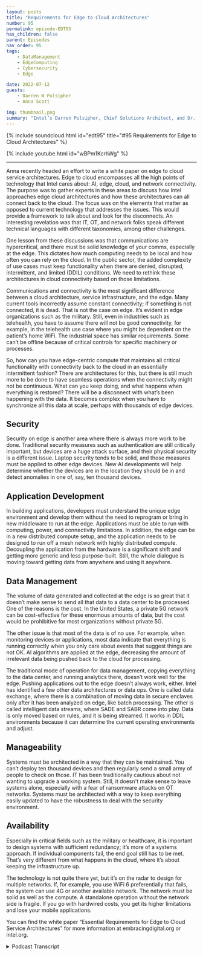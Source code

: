 ```yaml
---
layout: posts
title: "Requirements for Edge to Cloud Architectures"
number: 95
permalink: episode-EDT95
has_children: false
parent: Episodes
nav_order: 95
tags:
    - DataManagement
    - EdgeComputing
    - Cybersecurity
    - Edge

date: 2022-07-12
guests:
    - Darren W Pulsipher
    - Anna Scott

img: thumbnail.png
summary: "Intel’s Darren Pulsipher, Chief Solutions Architect, and Dr. Anna Scott, Chief Edge Architect, Public Sector, discuss essential requirements for edge to cloud service architectures.   "
---
```


{% include soundcloud.html id="edt95" title="#95 Requirements for Edge to Cloud Architectures" %}

{% include youtube.html id="wBPm1KcrhWg" %}

---


Anna recently headed an effort to write a white paper on edge to cloud service architectures. Edge to cloud encompasses all the high points of technology that Intel cares about: AI, edge, cloud, and network connectivity. The purpose was to gather experts in these areas to discuss how Intel approaches edge cloud architectures and how these architectures can all connect back to the cloud. The focus was on the elements that matter as opposed to current technology that addresses the issues. This would provide a framework to talk about and look for the disconnects. An interesting revelation was that IT, OT, and network folks speak different technical languages with different taxonomies, among other challenges.

One lesson from these discussions was that communications are hypercritical, and there must be solid knowledge of your comms, especially at the edge. This dictates how much computing needs to be local and how often you can rely on the cloud. In the public sector, the added complexity of use cases must keep functionality when there are denied, disrupted, intermittent, and limited (DDIL) conditions. We need to rethink these architectures in cloud connectivity based on those limitations.

Communications and connectivity is the most significant difference between a cloud architecture, service infrastructure, and the edge. Many current tools incorrectly assume constant connectivity; if something is not connected, it is dead. That is not the case on edge. It’s evident in edge organizations such as the military. Still, even in industries such as telehealth, you have to assume there will not be good connectivity, for example, in the telehealth use case where you might be dependent on the patient’s home WiFi. The industrial space has similar requirements. Some can’t be offline because of critical controls for specific machinery or processes.

So, how can you have edge-centric compute that maintains all critical functionality with connectivity back to the cloud in an essentially intermittent fashion? There are architectures for this, but there is still much more to be done to have seamless operations when the connectivity might not be continuous. What can you keep doing, and what happens when everything is restored? There will be a disconnect with what’s been happening with the data. It becomes complex when you have to synchronize all this data at scale, perhaps with thousands of edge devices.

## Security

Security on edge is another area where there is always more work to be done. Traditional security measures such as authentication are still critically important, but devices are a huge attack surface, and their physical security is a different issue. Laptop security tends to be solid, and those measures must be applied to other edge devices. New AI developments will help determine whether the devices are in the location they should be in and detect anomalies in one of, say, ten thousand devices.

## Application Development

In building applications, developers must understand the unique edge environment and develop them without the need to reprogram or bring in new middleware to run at the edge. Applications must be able to run with computing, power, and connectivity limitations. In addition, the edge can be in a new distributed compute setup, and the application needs to be designed to run off a mesh network with highly distributed compute. Decoupling the application from the hardware is a significant shift and getting more generic and less purpose-built. Still, the whole dialogue is moving toward getting data from anywhere and using it anywhere.

## Data Management

The volume of data generated and collected at the edge is so great that it doesn’t make sense to send all that data to a data center to be processed. One of the reasons is the cost. In the United States, a private 5G network can be cost-effective for these enormous amounts of data, but the cost would be prohibitive for most organizations without private 5G.

The other issue is that most of the data is of no use. For example, when monitoring devices or applications, most data indicate that everything is running correctly when you only care about events that suggest things are not OK. AI algorithms are applied at the edge, decreasing the amount of irrelevant data being pushed back to the cloud for processing.

The traditional mode of operation for data management, copying everything to the data center, and running analytics there, doesn’t work well for the edge. Pushing applications out to the edge doesn’t always work, either. Intel has identified a few other data architectures or data ops. One is called data exchange, where there is a combination of moving data in secure enclaves only after it has been analyzed on edge, like batch processing. The other is called intelligent data streams, where SADE and SABR come into play. Data is only moved based on rules, and it is being streamed. It works in DDIL environments because it can determine the current operating environments and adjust.

## Manageability

Systems must be architected in a way that they can be maintained. You can’t deploy ten thousand devices and then regularly send a small army of people to check on those. IT has been traditionally cautious about not wanting to upgrade a working system. Still, it doesn't make sense to leave systems alone, especially with a fear of ransomware attacks on OT networks. Systems must be architected with a way to keep everything easily updated to have the robustness to deal with the security environment.

## Availability

Especially in critical fields such as the military or healthcare, it is important to design systems with sufficient redundancy; it’s more of a systems approach. If individual components fail, the end goal still has to be met. That’s very different from what happens in the cloud, where it’s about keeping the infrastructure up.

The technology is not quite there yet, but it’s on the radar to design for multiple networks. If, for example, you use WiFi 6 preferentially that fails, the system can use 4G or another available network. The network must be solid as well as the compute. A standalone operation without the network side is fragile. If you go with hardwired costs, you get its higher limitations and lose your mobile applications.

You can find the white paper “Essential Requirements for Edge to Cloud Service Architectures” for more information at embracingdigital.org or intel.org.


<details>
<summary> Podcast Transcript </summary>

<p>﻿1</p>
<p>Hello, thisis Darren Pulsipher, chief solutionarchitect of public sector at Intel.</p>
<p>And welcome to Embracing</p>
<p>Digital Transformation,where we investigate effective change,leveraging people, processand technology.</p>
<p>On today'sepisode, Essential Requirements for Edgethe Cloud Service Architectures with Dr.</p>
<p>Anna Scott.</p>
<p>Anna welcome to the show.</p>
<p>Hey, thank you.</p>
<p>I was just going to say</p>
<p>I'm really excited to be here.</p>
<p>Thank you for giving me a chanceto come in and talk withyou about edge cloud.</p>
<p>So in if no one's heard Annaspeak before, which she has,this is her third time guaranteed.</p>
<p>We just talked about that. Dr.</p>
<p>Scott is our chief edge architectat Intel Public Sector and an incrediblebackground in industrial in the industrialspace, oil and gas and other things.</p>
<p>And Anna is is our go towhen it comes to edge architecturesso welcome again Anna to the show.</p>
<p>Thank you. So thank you so much, Dan.</p>
<p>It's really a pleasure.</p>
<p>So recently you headed up an effortto write a white paper on edge,the cloud service architecturesand tell tell the audiencea little bit about the experience.</p>
<p>Was it like herding herding cats? Right.</p>
<p>Yeah, it's really it's really interesting.</p>
<p>Like, obviously edge to cloud encompassesa whole lot.</p>
<p>Right.</p>
<p>So we're in it's a beautiful matchfor Intel because it hitsall of the high points of the technologythat we care about right now.</p>
<p>So you've got, you know,artificial intelligence is critical.</p>
<p>You have edge is a major component.</p>
<p>Obviously,you have cloud as a major component,but then your network connectivityis really, really important, too.</p>
<p>And so to really kind of tackle this paperand just how Intel is approachingcloud architectures,you know, we got folksfrom all of those different areas togetherwith some pretty impressive expertizeand really wanted to talk throughhow do we just start saying, here'sa great edge architecturewith no discussion about how does thatthen connect back into the cloudand take advantage of that?</p>
<p>And, you know, again,we have great cloud architectures as well.</p>
<p>So so this whole effort of how do you pulleverybody together was a lot of fun.</p>
<p>And also, you know, what's super trueis we all speak very different languages.</p>
<p>We have different taxonomies.</p>
<p>We say wordsand they mean something to one groupand somethingtotally different to another group.</p>
<p>And so it's got it'sgot some really interesting challengesfor us just to have the discussionsto really kind of pullthese architectures together.</p>
<p>We've had to ask people tolearn a whole lot of things, right?</p>
<p>Because you can't you can't talk abouthow how you can really make a solid cloudarchitecture without your cloud folksknowing more about the edge and the edge.</p>
<p>Well.</p>
<p>To me, I thought that was the mostinteresting thingin being involved in in the discussionis the OT guys and the IT guys.</p>
<p>I'm i t euro ti.</p>
<p>We were not speakingthe same at all, right?</p>
<p>When I would say something, you were like,no, they're not.</p>
<p>Doesn't make sense in the space.</p>
<p>So I thought it was really interestingbecause you're right,we both learned a lot from each otherin, in addressingthese new architecturesthat are spanning everything.</p>
<p>Yeah.</p>
<p>And then you like throw in networkand network.</p>
<p>Their language doesn't matcheither of those, either of.</p>
<p>The network guys. I'm sorrythe network guys,they can sit on the side network.</p>
<p>Come on. That's just plumbing, right.</p>
<p>Not for the.</p>
<p>It's just plumbing.</p>
<p>Not for this. No, not. So. Well, yeah.</p>
<p>And I know you know, Darren,</p>
<p>I mean, like one of the really coolthings about this waswhat we what we really learnedwith these discussions,especially when you get out to the edge,the communications is just hypercritical.</p>
<p>Like you're not going to design your edgearchitecture without a really solidknowledge of what your comms are,because that's going to dictatehow much compute you need to be local,how much you can really rely on the cloud,how often you can rely on the cloud.</p>
<p>And since we're both in public sector,we've got the added complexity ofof having use casesthat are really highly centered onstill needing to keep the functionalitywhen you've got the conditions rightor the delayed, disruptedand intermittent communications.</p>
<p>So it becomes really, really important.</p>
<p>And that's where I have to say, I think somany of the interesting conversationsand so many of the newthe new key points that are relevantreally came from is just commsis no longer something that you can sayis going to be there and that it'sgot the latencies that you need andthat it's got the bandwidth that you need.</p>
<p>You really have to rethinkthese these architecturesin the cloud connectivity based on those.</p>
<p>So I thought that that's interesting.</p>
<p>So the first major differencethat we saw between a cloudarchitected service infrastructureand the edge was the comms part, right?</p>
<p>I think there's this huge assumptionand I know I make it, I made it.</p>
<p>I don't do it anymorebecause you schooled me very well,which is I'm not always connected.</p>
<p>All right.</p>
<p>Because a lot of the tools out thereassume connectivity.</p>
<p>And if you're not connected,that means you're dead.</p>
<p>And I'm not going to deal with youanymore.</p>
<p>Right. That's what it typically meant.</p>
<p>But that's not the case in edge, right?</p>
<p>Yeah, definitely not.</p>
<p>And it's it's also true.</p>
<p>I mean, I brought up the public sectorexample because obviously forfor military applications,that's that's really true.</p>
<p>But, you know,one of the thingswe were able to do with thisgroup is bring in a lot of expertsfrom other verticals.</p>
<p>So like Karen Perry really helped uswith the health care side of the world.</p>
<p>And turns out health caretotally has to assumethat you don't have good connectivity,because if they want to do patientedge caseswhere like one of the ones</p>
<p>I know a little bit about thatthat Karen had shared with meis that if youif you want to work in somebody's homebecause they've got long, long term care,you most peopleare not necessarilysophisticated users of technology,especially if they're have a very serious,serious health condition.</p>
<p>And so how do you really set something upwhere you can docontinuous patient monitoring, do properalarming and alertingand do all the things that you need to dowhen, hey, that person's internet or their</p>
<p>WI fi could could go out.</p>
<p>So how do you how do you design around?</p>
<p>Well, you know,you're dealing with people's lives, right?</p>
<p>So, yeah, it's not like,oh, I couldn't streammy Netflix video for,you know, 30 minutes.</p>
<p>Now you're dealing with 15 minutes.</p>
<p>This is. Yeah, yeah.</p>
<p>And then it turns outindustrial has really similarsimilar requirements as well.</p>
<p>You you can't be offlinebecause the control for certainmachinery, for certain processesis just way too critical.</p>
<p>And so this whole idea ofhow do you have thisvery edge centric computethat maintains all critical functionalitybut then can have connectivity backinto the cloud and do that inessentially an intermittent fashion?</p>
<p>Right.</p>
<p>So we can absolutely architect for that.</p>
<p>But that's something that there'sthere's obviously been workfrom the edge perspective,but there's still a lot morethat can be done, especially if you wanta nice seamless set of operation of ayou do have cloud connectivity.</p>
<p>Now here's what you can doand you've lost introduced.</p>
<p>You cannow what does it meanwhen everything is restoredand what's your version of the truth?</p>
<p>Right,because you're going to have a disconnectbetweenwhat's been happening with your data.</p>
<p>And in some cases,that can be very, very, very important.</p>
<p>And then when it got really cool, rightwhen we were talking to this is,you know, when you really do this at scaleand you've got hundreds or thousandsof edge devices that whole idea ofhow do you synchronize all of that dataif you'retrying to really understandwhat's happening acrossa large area and across a large timeframe, you get into some complexitythat is really.</p>
<p>Yeah, yeah.</p>
<p>In fact,one one of the more interesting ones islet's say your cloud goes down,you have a thousand nodes connectedand then you reconnect.</p>
<p>You can get a Akamai swarmwhere everything is trying to communicateall at once and send all the datathey had all at onceand you'll overwhelm your cloud instances.</p>
<p>So yeah, and I wanted to highlightlike we didn't really do thisin the white paper when we,when we wrote that up, we tried to keep itfocused on hereare the things that matter as opposedto here's the technology that we havethat can help address these problems.</p>
<p>Right.</p>
<p>With the idea that what we wanted to dois start the dialogand help provide a frameworkfor how to think about things and wherewhere to look for some of the disconnectsthat we've we've identified.</p>
<p>But like if you're up for it, Darren,</p>
<p>I think talking about the workthat you've done with Edge</p>
<p>Mirror is really fascinating, right?</p>
<p>Because because Edge Mirroris really designed in a way that allowseverything to work well,even when you've got thatsort of a complex situationwhere tons of edge nodes,you've just come back on to the cloud,how do you make sure your comms are?</p>
<p>You know, how do you make sure that youryour system isn't overwhelmedbecause everybody is talking it?</p>
<p>Yeah, well, and we</p>
<p>I have a couple podcasts on edge mural</p>
<p>I'll point people to on thisbut edge mirrors this like you mentionedit's a conceptual architectureon how clouds work, cloud to edge workand the things you have to watch out for.</p>
<p>But I want to go back to kind of theserequirements that were flushed out, right?</p>
<p>Because we talked about comms,which is probably the biggest one.</p>
<p>Let's talk about some of the other oneslike security.</p>
<p>Right. Why?</p>
<p>What's different in security on the edgethan like in the cloud?</p>
<p>What would you say? The number one thing.</p>
<p>Probably thenumber one thing is your edgedevices could be picked up.</p>
<p>Picked up and carry out.</p>
<p>Yeah, someone could steal it. So.</p>
<p>So physical security is a different thingat the edge.</p>
<p>And depending on how criticalyour functionality isand what's actually on that device,there could very easily be informationthat you don't want to be retrievable.</p>
<p>You also want to make sure thatif somebody takes an edge device, thatthat doesn't give them essentially anentry point into your into your network.</p>
<p>So there's a whole new set of requirementsthat thatthat really can come to place.</p>
<p>A lot of the a lot of the traditionalsecurity stuff is still super important.</p>
<p>Right. You still want to doall of your authentication.</p>
<p>You still want to be able toto know that the devices,the device that you think it is.</p>
<p>But we have to.</p>
<p>Yeah, I thought it was interestingwhen we went over the security ones.</p>
<p>There's new cases where I can put itin, I can put an edge device out there andand proxy or spoof your cloud instanceand say, hey, I'm one of your edge devicesand all of a sudden I'm sucking downall the information,all of your critical information,or I'm just feeding it garbage,which could,you know, cause major problems.</p>
<p>You just.</p>
<p>Yeah. So, yeah, security on the edge.</p>
<p>It's a little scary to me, frankly.</p>
<p>Yeah.</p>
<p>And I would say it's also wherewhere we needto like we as an industryneed to be devoting more time.</p>
<p>Right.</p>
<p>Becausethere, there are very good solutionsthat are out that are out there.</p>
<p>But but it is just a more complex world.</p>
<p>And, you know, as we talkzero trust architectures, which againfor public sector are super important,you know, edge devices are just this hugeattack surface now.</p>
<p>Right.</p>
<p>And in some ways it's not so differentfrom, hey, everybody's working on.</p>
<p>Yeah. That's an interesting point.</p>
<p>Yeah.</p>
<p>COVID kind of pushed us a little bitto secure our or come upwith better edge security solutions.</p>
<p>Yeah, and there's there's a lot there.</p>
<p>But one of the things that we realizedthat we really want to be working on iswe have great laptop security and we haveall sorts of ways to protect around that.</p>
<p>Those aren't nascent.</p>
<p>Those types of capabilitiesaren't necessarily applied toto edge devices that are not laptopsthat are for moreindustrial functionalityor are being used.</p>
<p>So for machine visionor computer vision type of application.</p>
<p>And so there's athere's a pretty solid dividing line.</p>
<p>And and we really doat Intel want to work this idea ofhow muchof what we've learned with our PC securitycan we extract and really start applyinginto what used to be called gateways.</p>
<p>Because it's an old term, right?</p>
<p>You know, it's now it's you know, it'syour your it's your edge device, right.</p>
<p>And say, what can we leverage there?</p>
<p>And are there some some rapid iterationsthat we can do that, you know, that help?</p>
<p>And oftenthere's a big divide on operating systemsright between those two because, you know,</p>
<p>Linux is still the winnerwhen you're when you're doing anything,you know, with a more functional and more,you know, more applicationfocus as opposed to like atraditional type of workthat you do with PCs. Soyeah, so it's a fascinating world.</p>
<p>I wanted to mention one thingbefore we move on.</p>
<p>The other thing that is new that hasn'twe haven't really seen, adoptedor used yet, but is absolutely withinyour line of vision is this idea thatfor your edgedevices, we now know enough about whatthe edge device is supposed to do,where it's supposed to be,how to confirm that it's in the placethat it's supposed to be.</p>
<p>There are some new things that couldreally be brought into security to say,don't just stop at, Hey,</p>
<p>I recognize this idea, right?</p>
<p>Or I recognize the device.</p>
<p>Can we confirm that?</p>
<p>But the other edge information that we'recollecting as a result of the applicationthat is. In the right location.</p>
<p>Is probably its primary function.</p>
<p>Right.</p>
<p>And in being able to do that gives usa whole new horizon of of justwhat we can really monitorand what we can flag as a novel behavior.</p>
<p>And that's where I, from applicationstandpoint, is beautiful.</p>
<p>But if you just say, let's start talkingabout how you can use AI foranomaly detection to say, one of my 10,000devices is really out there with respectto what we would anticipate, given howwhat its design functionality is, right?</p>
<p>So there's, there's some really, I thinkamazing stuff that's going to be coming inthe near future becausebecausewe just have some some really good.</p>
<p>All right.</p>
<p>Let's talk a little bit about application,because you mentioned a little bit</p>
<p>I can use it to help anomaly detectionof whether an application is runningappropriatelyon an edge device or the edge deviceis doing what it's supposed to.</p>
<p>How are applications different in edgethan they are in the cloud?</p>
<p>So yeah, so so obviouslythere's a strong pushto have this be containerized, right?</p>
<p>Becauseone of the things that you really want isyou want portabilityof those applications.</p>
<p>And so without having to say, I knowexactly what this piece of hardware isand I know it's operating systemand I know everything about it.</p>
<p>You don't want a custom design in that.</p>
<p>You want to say, hey,that that architectureis set up for a containerand now I'm going to just pop this new.</p>
<p>That's a major shift, right?</p>
<p>Because in the past, edgeit's all custom stuff, right?</p>
<p>Yeah.</p>
<p>Yeah, yeah.</p>
<p>And there's obviously been use of useof containers and use of virtual machines.</p>
<p>But when you really want to scale thisand especially like the thingwe spent a lot of timeexploring, right, is where it becomesthe most relevant iswe're still going to developmost of our applications on the cloudor in a developer environment, right?</p>
<p>And so where they're all going to betested and use is going to be there first.</p>
<p>But if we can have a good understandingof what those applicationsreally need to run at the edge and againdo that in a compute limitationwith compute limitations,with power limitations,with the connectivity limitations, right?</p>
<p>And say understand those up frontso that when those applications aredeveloped,there's actually a very clear way for,hey, here's how you can drop thisdrop this down into this new locationwithout having to take an additional stepto be able to reprogram, you know,without having tobring in new middleware because, hey,you've got this great application,but to be able to understand your data,you still have to do a wholenother set of, of, of software developmentso that it can get its raw data feeds tothe application, has something to work on.</p>
<p>So again, lots of thingshave been done in that space.</p>
<p>But but again, just this whole ideaof begin with the end of mind,appreciate that the edge environmentis very different and before you startbuilding those applications,you know, take advantage of the fact that,you know whatyour limitations are on the edge.</p>
<p>We haven't talked about this yet,but let's do a quick diversionand say let's talk about how diversethe edge can be, how much it can bea new distributed compute setup,because where we also seesome really remarkable things, right, ismost designs rightnow as you have a single piece of computeor maybe like a a few small servers andyou can run your applications right there.</p>
<p>We are already able to say,can you design that applicationso that it could actually run offof a mesh network with highly distributedcompute where now that isjust if you've got ten nodes out thereand all ten, ten nodes ofthose are in place now as well.</p>
<p>So that lends itself reallywell then to containerizationand decoupling the applicationfrom the hardware.</p>
<p>And that's a major shift, right?</p>
<p>Yes. Well, yeah.</p>
<p>And oh, well.</p>
<p>And then just getting getting more genericand less purpose built.</p>
<p>Right.</p>
<p>You know, Iot and edge iswe still very much like hereis the single applicationthat you're going after, here'syour data feeds, here'syou know, and here is your one set of codethat's going to use those data feedsto give you one answer.</p>
<p>Right.</p>
<p>And that is great for, for situationswhere.</p>
<p>Yeah,well which doesn't happen anymore. Right.</p>
<p>I mean those development cyclesare years long and now we need to get intodeveloping new, new applicationsin, in monthsinstead of years. Yeah.</p>
<p>And they're constrainedand they tend to be very proprietaryand you have one companythat can actually keep them going.</p>
<p>And so this whole ideaof like changing the whole,the whole dialog to say, hey,now what we really want iswe want data from anywhere we can get itand then we want to plop down whatever.</p>
<p>Oh, that's a good word.</p>
<p>It's just working for me.</p>
<p>We want to use whatever application,you know,whatever application is the cutting edgeapplication that we care about, right?</p>
<p>So we want the software part of thatto stay extremely current and robust,to be able to take advantage of all of theall of the advances that are being made.</p>
<p>And then just really marry up very quicklyand effectively toto the data that's available.</p>
<p>And then if we can makethat even more robust by, say, you,you can usewhatever compute you have at the edge.</p>
<p>And if your applicationis too big to run ona very constrained piece of hardwarethat you've got,if there's others in the areaand you can mesh that out now,you can really still supportthat application at the edge.</p>
<p>So you mentioned somethingwhich is which is the next majorrequirements, data management?</p>
<p>Yes. Right.</p>
<p>This is a major shift. Right.</p>
<p>This is probably right up therewith comms.</p>
<p>How do I manage data on the edge?</p>
<p>I rememberwhen I first saw Edge architectures,everyone said, oh, 5G is going to fix usbecause I'll just connect right to 5G.</p>
<p>Will, will connect it all upand there's more bandwidth in 5Gthan I could ever filland that's completely shot to smithereens.</p>
<p>I think.</p>
<p>So. I mean, it's still can work, right?</p>
<p>It's just it depends on when do youactually have that network available?</p>
<p>And then can your applicationshave that be,you know, are your applicationssuch that you can support itwith a centralized modelwhere your maybe your data is collectedat a local, you know, at an edge location,but then everything happens in thein the cloud and then do you want a.</p>
<p>Is for. It.</p>
<p>Yeah. Yeah. It's the volume of data too.</p>
<p>There's so much data being collectedat the edge or generated at the edge.</p>
<p>I don't know this.</p>
<p>I don't think I want to send all thatraw data to a data center to be processed.</p>
<p>I just don't. Yeah.</p>
<p>And in most places, the cost is too high.</p>
<p>I mean, that's one of the nice things.</p>
<p>I will give a bit of a plugfor private 5G.</p>
<p>Part of the reasonthat private 5G and again this is very UScentric is the spectrum applicationsand things are differentthan other parts of the world.</p>
<p>But for the U.S., like when they opened up</p>
<p>CVR, a spectrum and allowed,you know,essentially the individual usersor private users to take advantageof that spectrum so that now, insteadof always being beholden to a carrier,you could stand up your own 5G networkon that available spectrum.</p>
<p>And now you care a whole lotless about those data costs,because what you're already paying foris your infrastructureand keeping your network going,as opposed to doing a,you know, a normal cost structure.</p>
<p>If you'reif you're working with a carrier.</p>
<p>So there are some things that can happenthat can make it very cost effectiveto still just movea ton of data over your over your network.</p>
<p>Obviously some stuff to fly six to.</p>
<p>But but again, like most peopleand for most organizations,you're not standing up a private 5Gnetwork, two or 40 4G LTE networkto do your work,which means you got massivedata, data ratesand high data rates that you have to pay.</p>
<p>So there's a good incentive to.</p>
<p>Buy also to store all thatand this world data, right?</p>
<p>I mean, we're talking exabytes of data.</p>
<p>Yeah, petabytesexabytes of data being generatedfor camera is outrageous, right.</p>
<p>Well and most of the datais of no use, right.</p>
<p>Because luckily when we're tryingto like monitor somethingor we're trying to understand somethingas a rule, you know,most of the data that's comingacross is telling you that everything'sokay and all you really care aboutis when things aren't okay.</p>
<p>Right.</p>
<p>And that's where the the valueof the computer vision of the edgeedge capabilities and really applying</p>
<p>AI algorithms gets really excitingbecause because you can do thatand do that very effectively.</p>
<p>But if we go back to data managementa little bit, you know, Darren,you're you're really much morethe data management expert than I am.</p>
<p>I did hope that we could talk a little bitabout some of the workthat Stan Mau has done with with Sandy.</p>
<p>With Sandy Vale.</p>
<p>And how that kind of makes sense and workswith the edge of your architecturethat you also have.</p>
<p>But maybe as opposed to talkingto architectures, we can say, here'sthe cool stuff that those those types.</p>
<p>Yeah. So let's.</p>
<p>Help with the problem. Right. Yeah.</p>
<p>You turned it around.</p>
<p>Now you're interviewing me.</p>
<p>Way to go around it.</p>
<p>Yeah. No, that's good.</p>
<p>No, you know what?</p>
<p>What we found was there's different modesof operation for data management,or we call data ops.</p>
<p>The traditional one is copy everythingto the data center run analytics.</p>
<p>There.</p>
<p>And everyone'sbeen doing that for decades.</p>
<p>And they're finding,oh, that doesn't quite work for Edge.</p>
<p>So we're just going to pushapplications out to the edgeand that doesn't always work.</p>
<p>So we've identified a couple other dataarchitectures or data ops.</p>
<p>One is called a data exchange, where it'sa combination of moving datain secure enclaves,or only afterit's been analyzed on the edge.</p>
<p>And, and,and that's in like batch type processing.</p>
<p>Another a fourth oneis what we call intelligent data streams.</p>
<p>And this is where Sadia and Saberreally come into play,where I'm only moving databased off of rules and it's being streamedand it works in these digital environmentsthat you talked about.</p>
<p>So it's not just, hey,this application always doesanalytics and sends it, it'swhat's the current operating environment?</p>
<p>Is it a full, full bandwidth?</p>
<p>I'm going to send everything</p>
<p>I possibly can.</p>
<p>Or am I only getting kill a bit right nowor do I have no comms?</p>
<p>I need to cacheand do some massaging thereand then only send whatreally matters later when I reconnect.</p>
<p>So there's lots of really cool thingsaround the data management side.</p>
<p>We should probably have Stancome on on the show and and talk about itbecause we can go for another hour or twojust talking about data. So.</p>
<p>All right.</p>
<p>We're going to move, though,because we'll never finish.</p>
<p>Let's let's talk about manageabilityand what doeswhat does manageability really mean?</p>
<p>Well, you kind of touched ona little bit earlier, butgive give me whythis is such a requirement.</p>
<p>Yeah.</p>
<p>So this isthis is the the classic edge problem forfor industrialbut also for for other verticals,which is,you know, the real promise of Iothas always been this whole idea of there'smillionsof millions of devices and now you'vejust got this massive amount of data.</p>
<p>But there's the very real problemthat's like, hey,let's just talk a hundred devicesand how are those hundred devicesreally going to be monitored,updated, authenticated,you? How are you going to make surethat you yeah,you're pushing your updatesand the updates are actually loadingin that everything's healthyand and you're responding as as expected.</p>
<p>And thenthat whole whole set of problemsis something that everybody's knownabout it for a long time.</p>
<p>And in some ways, is it terribly,terribly different from, hey, your entireworkforce just had to stay homefor, you know, for years?</p>
<p>And now you've got, you know,a 10,000 person organization and hey,how is that working, right?</p>
<p>I mean, so same same sort of problems.</p>
<p>But now you just don't have a personat the other endthat can pay attention to the updatesand can do the oh,what's our, what's our termfor the Wednesday the Wednesday reboots.</p>
<p>Yeah.</p>
<p>So but that all still has to happen,right.</p>
<p>And especially if you've got networkconnectivity,you know, you can't, you know,like the current industrial thing, right.</p>
<p>Is like you may have some connectivity,but essentially you'llput something in the fieldthat has a dedicated capabilityand you leave it there for ten yearsand, and.</p>
<p>Don't touch it.</p>
<p>And you just don't touch it.</p>
<p>And maybe you do the firmwareonce every ten years and then you do itby sending a guy with thumb drive rightin modern systems, especiallywhen you want to do them at scaleand especially when you want to get it,you know,get a lot more devices out there.</p>
<p>None of that stuff makes any sense.</p>
<p>And so you need to really well,these systemsjust absolutely have to be architectedin a way that they can be maintainedbecause you can't say deploy, you know,a thousand devices to a remote locationand then have a small army of peoplethat are going to begoing there on a regular basisto make sure that everything's working.</p>
<p>There's no economics in that. So.</p>
<p>But it doesn't isn't that.</p>
<p>Yeah, isn't that kind of I know the i.tguys are very cautious around this space.</p>
<p>Yeah.</p>
<p>Because and they don't upgrade thingsbecause don't touchwhat's working mentalitybut there's, there'sa lot of fear aroundransomware attacks on OT networks now.</p>
<p>Absolutely.</p>
<p>And, and that's whyyou can't leave it alone. Right.</p>
<p>It's like there's almost nothing worsethan you can do to say,hey, we're not going to fix itbecause it's not broken.</p>
<p>But that's not true from a securityvulnerability perspective, right?</p>
<p>So if you're going to have this typeof connectivity, you have to have a wayof keeping everything updatedso that it's got the robustness thatyou need to deal with theyou know, with the environmentthat we live in with respect to security.</p>
<p>So so yeah.</p>
<p>And there's a lot of different points.</p>
<p>I mean, this is, again, like all ofthe things that go into a cloud are,you know, fields on their ownwith experts and well-developedindustries and and lots of time spent.</p>
<p>It's so we werewe were did a very high level thing,which is just don't neglect thisbecause don't just go out thereand start throwing outsome good architectures.</p>
<p>Because if that architecture hasn't beencrafted to be with manageability in mind,you're probably going to findthat your management is going to saythank you, but go awaybecause we're not ever going to apply it.</p>
<p>Yeah, no, I agree. Right.</p>
<p>There's there's one one major one leftand that's availabilitywhich we've already kind oftouched on a little bit.</p>
<p>Yeah, availability.</p>
<p>Anytime I think of availability,</p>
<p>I remember when I was a CIOand we talk about availabilityas in three or four nines.</p>
<p>My data centers up for nines. Yeah.</p>
<p>Yeah, yeah.</p>
<p>But yeah, except for edge.</p>
<p>You don't talk even double nines, do you,as far as availability goes.</p>
<p>So we would love to right the way,the way that it worksis if we need that type of availability,it's still all hardwiredand then typicallyhas the redundancy built in.</p>
<p>So that's one of the things likeif we go back to the health care model,this is wherethat part of it becomes really critical.</p>
<p>Or I don't even want double nines,</p>
<p>I want 100% uptime.</p>
<p>You know. Yeah, like nine nine.</p>
<p>They're like seven nine. Yeah, exactly.</p>
<p>It's almost impossible to meet,but it's but it, it does becomelike a whole new world of saying,okay, it's not, again,good enough to have an edge architectureor have a manageable edge architectureor even have an edge architecturethat can communicate with the cloudand take advantage of thatwith these nice seamless applicationsflowing back and forth.</p>
<p>It is.</p>
<p>Can you design that with sufficientredundancy based on what the applications.</p>
<p>Yeah, I like that approachbecause it's more of a systems approach.</p>
<p>I don't care if one component failsas long as the missionsenior you can tell I've been in the DODway too long.</p>
<p>Everything's in missionas long as the application.</p>
<p>Like on a hospital bed, right?</p>
<p>As long as I keep that patient aliveand notify if there's issues.</p>
<p>I don't care if individual components failas long as I meet the end goal.</p>
<p>And that's very, very differentthan what we do in the cloud.</p>
<p>It's all aboutkeeping the infrastructure up.</p>
<p>Yeah.</p>
<p>And like, oh,</p>
<p>I'll see if I can give an example because,because I think at edge it's harderbecause there's also a cost sensitivityat the edge, because you want toget the scale where you've got,you know, lots and lots of devicesand lots of lots of capabilities.</p>
<p>Right.</p>
<p>And so soone of the other things that Intel does iswe we have a Smart Edge platform.</p>
<p>I've worked the most with the commercial,so I'll talk about that since,since I just understand it better.</p>
<p>But like one of the examples is likefor some applications, you could say,here's a Smart Edge Mac applicationthat has really good network connectivity.</p>
<p>You can use 4G, 5G, LTE, Wi-Fi, six,whatever is available and it can work.</p>
<p>You know, has a Xeon class serverand it will work with like, you know,say 10 to 100 different edge devices.</p>
<p>Right.</p>
<p>And that could be a really solidarchitecture, but that almost undoubtedlydoes not have a high enough availabilityif it's single serverand if it's single network.</p>
<p>Right.</p>
<p>So if we're really talking availability,there is extra costthat you have to throw inbecause at a minimumyou need redundancy of compute,but then you need that software tobe designed so that if there is a channel,you know, if something fails, you havea seamless set of operation, right?</p>
<p>Ideally in this we're not there yet.</p>
<p>But is is on the on the radaris this idea of,hey, if you can get your handson multiple networks, thenyou don't want a systemthat's designed for a single network.</p>
<p>You really know this is especially true.</p>
<p>And the, you know, in the public sectorside of the world,you want a system that can say,hey, I've got WiFi 6and I use that preferentially,but if I lose my wife,</p>
<p>I don't have any 4G hereand can I keep the network movingso that I still have good connectivityand I can still do what I need to do?</p>
<p>So it's almost likethe availability is a bit too,you know, twofold with respectto making sure your computer's solidand then making sure that your networkconnection is solid.</p>
<p>And again, we can designed to bestandalone operations without the networkside.</p>
<p>But then does that mean you're hardwired to all of your.</p>
<p>Yeah, yeah,that means it's fragile, right?</p>
<p>It's right. Right.</p>
<p>And if you go hard wired costs get higher.</p>
<p>It's limitations.</p>
<p>You lose your mobile applications.</p>
<p>And so this whole idea ofhow do you get your local networkto be highly, highly available as well?</p>
<p>And often what that means isyou've got to just go redundant, right?</p>
<p>So yeah, it's just it's fascinating.</p>
<p>So yeah, that's interestingbecause you've tied cost.</p>
<p>Cost of courseis something in there and it's almost inopposition to availabilityand things like that.</p>
<p>So and this has been very insightfulif people want to findout more,you guys can go to embracingdigital.org.</p>
<p>There is a white paper there.</p>
<p>You can also find the white paperon intel.com.</p>
<p>The white paper is called</p>
<p>Essential Requirementsfor edge to Cloud Service Architectures.</p>
<p>Go out and look for Dr.</p>
<p>Anna Scott, thank you again, as always.</p>
<p>It's a pleasure.</p>
<p>Hey, Darren, great conversation.</p>
<p>I appreciate it.</p>
<p>Thank you for listeningto Embracing Digital Transformation today.</p>
<p>If you enjoyed our podcast,give it five stars on your favoritepodcasting site or YouTube channel.</p>
<p>You can find out more informationabout embracing digital transformationat embracingdigital.orguntil next time, go outand do something wonderful.</p>

</details>
